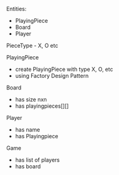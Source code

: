 Entities:
- PlayingPiece
- Board
- Player

PieceType - X, O etc

PlayingPiece
- create PlayingPiece with type X, O, etc
- using Factory Design Pattern

Board
- has size nxn
- has playingpieces[][]

Player
- has name
- has Playingpiece

Game
- has list of players
- has board
